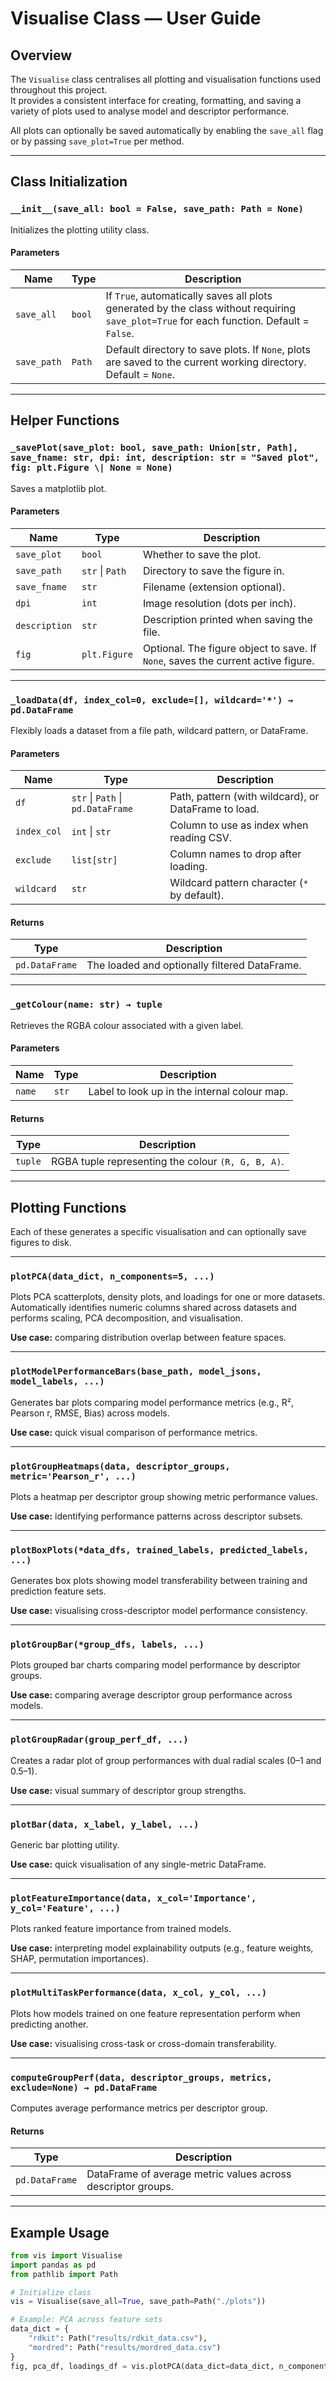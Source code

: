 # Visualise Class — User Guide

## Overview

The `Visualise` class centralises all plotting and visualisation functions used throughout this project.  
It provides a consistent interface for creating, formatting, and saving a variety of plots used to analyse model and descriptor performance.

All plots can optionally be saved automatically by enabling the `save_all` flag or by passing `save_plot=True` per method.

---

## Class Initialization

### `__init__(save_all: bool = False, save_path: Path = None)`

Initializes the plotting utility class.

#### Parameters
| Name | Type | Description |
|------|------|-------------|
| `save_all` | `bool` | If `True`, automatically saves all plots generated by the class without requiring `save_plot=True` for each function. Default = `False`. |
| `save_path` | `Path` | Default directory to save plots. If `None`, plots are saved to the current working directory. Default = `None`. |

---

## Helper Functions

### `_savePlot(save_plot: bool, save_path: Union[str, Path], save_fname: str, dpi: int, description: str = "Saved plot", fig: plt.Figure \| None = None)`

Saves a matplotlib plot.

#### Parameters
| Name | Type | Description |
|------|------|-------------|
| `save_plot` | `bool` | Whether to save the plot. |
| `save_path` | `str` \| `Path` | Directory to save the figure in. |
| `save_fname` | `str` | Filename (extension optional). |
| `dpi` | `int` | Image resolution (dots per inch). |
| `description` | `str` | Description printed when saving the file. |
| `fig` | `plt.Figure` | Optional. The figure object to save. If `None`, saves the current active figure. |

---

### `_loadData(df, index_col=0, exclude=[], wildcard='*') → pd.DataFrame`

Flexibly loads a dataset from a file path, wildcard pattern, or DataFrame.

#### Parameters
| Name | Type | Description |
|------|------|-------------|
| `df` | `str` \| `Path` \| `pd.DataFrame` | Path, pattern (with wildcard), or DataFrame to load. |
| `index_col` | `int` \| `str` | Column to use as index when reading CSV. |
| `exclude` | `list[str]` | Column names to drop after loading. |
| `wildcard` | `str` | Wildcard pattern character (`*` by default). |

#### Returns
| Type | Description |
|------|--------------|
| `pd.DataFrame` | The loaded and optionally filtered DataFrame. |

---

### `_getColour(name: str) → tuple`

Retrieves the RGBA colour associated with a given label.

#### Parameters
| Name | Type | Description |
|------|------|-------------|
| `name` | `str` | Label to look up in the internal colour map. |

#### Returns
| Type | Description |
|------|--------------|
| `tuple` | RGBA tuple representing the colour `(R, G, B, A)`. |

---

## Plotting Functions

Each of these generates a specific visualisation and can optionally save figures to disk.

---

### `plotPCA(data_dict, n_components=5, ...)`

Plots PCA scatterplots, density plots, and loadings for one or more datasets.  
Automatically identifies numeric columns shared across datasets and performs scaling, PCA decomposition, and visualisation.

**Use case:** comparing distribution overlap between feature spaces.

---

### `plotModelPerformanceBars(base_path, model_jsons, model_labels, ...)`

Generates bar plots comparing model performance metrics (e.g., R², Pearson r, RMSE, Bias) across models.

**Use case:** quick visual comparison of performance metrics.

---

### `plotGroupHeatmaps(data, descriptor_groups, metric='Pearson_r', ...)`

Plots a heatmap per descriptor group showing metric performance values.

**Use case:** identifying performance patterns across descriptor subsets.

---

### `plotBoxPlots(*data_dfs, trained_labels, predicted_labels, ...)`

Generates box plots showing model transferability between training and prediction feature sets.

**Use case:** visualising cross-descriptor model performance consistency.

---

### `plotGroupBar(*group_dfs, labels, ...)`

Plots grouped bar charts comparing model performance by descriptor groups.

**Use case:** comparing average descriptor group performance across models.

---

### `plotGroupRadar(group_perf_df, ...)`

Creates a radar plot of group performances with dual radial scales (0–1 and 0.5–1).

**Use case:** visual summary of descriptor group strengths.

---

### `plotBar(data, x_label, y_label, ...)`

Generic bar plotting utility.

**Use case:** quick visualisation of any single-metric DataFrame.

---

### `plotFeatureImportance(data, x_col='Importance', y_col='Feature', ...)`

Plots ranked feature importance from trained models.

**Use case:** interpreting model explainability outputs (e.g., feature weights, SHAP, permutation importances).

---

### `plotMultiTaskPerformance(data, x_col, y_col, ...)`

Plots how models trained on one feature representation perform when predicting another.

**Use case:** visualising cross-task or cross-domain transferability.

---

### `computeGroupPerf(data, descriptor_groups, metrics, exclude=None) → pd.DataFrame`

Computes average performance metrics per descriptor group.

#### Returns
| Type | Description |
|------|--------------|
| `pd.DataFrame` | DataFrame of average metric values across descriptor groups. |

---

## Example Usage

```python
from vis import Visualise
import pandas as pd
from pathlib import Path

# Initialize class
vis = Visualise(save_all=True, save_path=Path("./plots"))

# Example: PCA across feature sets
data_dict = {
    "rdkit": Path("results/rdkit_data.csv"),
    "mordred": Path("results/mordred_data.csv")
}
fig, pca_df, loadings_df = vis.plotPCA(data_dict=data_dict, n_components=3, save_plot=True)
